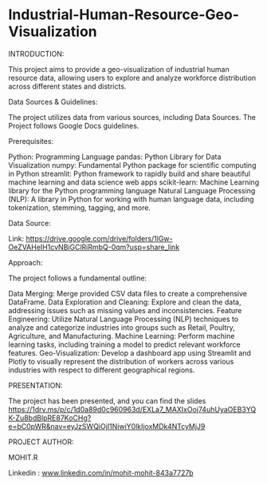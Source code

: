 # Industrial-Human-Resource-Geo-Visualization

INTRODUCTION:

This project aims to provide a geo-visualization of industrial human resource data, allowing users to explore and analyze workforce distribution across different states and districts.


Data Sources & Guidelines:

The project utilizes data from various sources, including Data Sources. The Project follows Google Docs guidelines.


Prerequisites:

Python: Programming Language
pandas: Python Library for Data Visualization
numpy: Fundamental Python package for scientific computing in Python
streamlit: Python framework to rapidly build and share beautiful machine learning and data science web apps
scikit-learn: Machine Learning library for the Python programming language
Natural Language Processing (NLP): A library in Python for working with human language data, including tokenization, stemming, tagging, and more.


Data Source:

Link: https://drive.google.com/drive/folders/1lGw-OeZVAHeIH1cvNBiGClRiRmbQ-0qm?usp=share_link


Approach:

The project follows a fundamental outline:

Data Merging: Merge provided CSV data files to create a comprehensive DataFrame.
Data Exploration and Cleaning: Explore and clean the data, addressing issues such as missing values and inconsistencies.
Feature Engineering: Utilize Natural Language Processing (NLP) techniques to analyze and categorize industries into groups such as Retail, Poultry, Agriculture, and Manufacturing.
Machine Learning: Perform machine learning tasks, including training a model to predict relevant workforce features.
Geo-Visualization: Develop a dashboard app using Streamlit and Plotly to visually represent the distribution of workers across various industries with respect to different geographical regions.


PRESENTATION:

The project has been presented, and you can find the slides  https://1drv.ms/p/c/1d0a89d0c960963d/EXLa7_MAXIxOoj74uhUyaOEB3YQK-Zu8bdBlpRE87KoCHg?e=bC0pWR&nav=eyJzSWQiOjI1NiwiY0lkIjoxMDk4NTcyMjJ9

PROJECT AUTHOR:

MOHIT.R

Linkedin : www.linkedin.com/in/mohit-mohit-843a7727b




 
